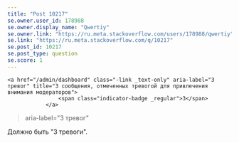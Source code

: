 ```yaml
---
title: "Post 10217"
se.owner.user_id: 178988
se.owner.display_name: "Qwertiy"
se.owner.link: "https://ru.meta.stackoverflow.com/users/178988/qwertiy"
se.link: "https://ru.meta.stackoverflow.com/q/10217"
se.post_id: 10217
se.post_type: question
se.score: 1
---
```

<pre><code>&lt;a href="/admin/dashboard" class="-link _text-only" aria-label="3 тревог" title="3 сообщения, отмеченных тревогой для привлечения внимания модераторов"&gt;
                &lt;span class="indicator-badge _regular"&gt;3&lt;/span&gt;
            &lt;/a&gt;
</code></pre>

<blockquote>
  <p>aria-label="3 тревог"</p>
</blockquote>

<p>Должно быть "3 тревоги".</p>
